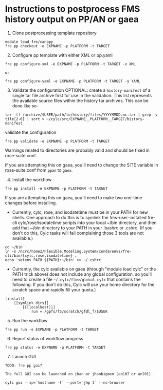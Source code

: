 # Instructions to postprocess FMS history output on PP/AN or gaea

1. Clone postprocessing template repository

```
module load fre/canopy
fre pp checkout -e EXPNAME -p PLATFORM -t TARGET
```

2. Configure pp template with either XML or pp.yaml

```
fre pp configure-xml -e EXPNAME -p PLATFORM -t TARGET -x XML

or

fre pp configure-yaml -e EXPNAME -p PLATFORM -t TARGET -y YAML 

```

3. Validate the configuration
OPTIONAL: create a `history-manifest` of a single tar file archive first for use in the validation. 
This list represents the available source files within the history tar archives. This can be done like so-
```
tar -tf /archive/$USER/path/to/history/files/YYYYMMDD.nc.tar | grep -v tile[2-6] | sort > ~/cylc/src/EXPNAME__PLATFORM__TARGET/history-manifest
```

validate the configuration 
```
fre pp validate -e EXPNAME -p PLATFORM -t TARGET
```

Warnings related to directories are probably valid and should be fixed in rose-suite.conf.

If you are attempting this on gaea, you'll need to change the SITE variable in rose-suite.conf from `ppan` to `gaea`.

4. Install the workflow

```
fre pp install -e EXPNAME -p PLATFORM -t TARGET
```

If you are attempting this on gaea, you'll need to make two one-time changes before installing.
- Currently, cylc, rose, and isodatetime must be in your PATH for new shells. One approach to do this is
to symlink the fms-user-installed fre-cli cylc/rose/isodatetime scripts into your local ~/bin directory,
and then add that ~/bin directory to your PATH in your .bashrc or .cshrc. (If you don't do this, Cylc tasks
will fail complaining those 3 tools are not available.)

```
cd ~/bin
ln -s /ncrc/home2/Flexible.Modeling.System/conda/envs/fre-cli/bin/{cylc,rose,isodatetime} .
echo 'setenv PATH ${PATH}:~/bin' >> ~/.cshrc
```
- Currently, the cylc available on gaea (through "module load cylc" or the PATH trick above) does not
include any global configuration, so you'll need to create a file `~/.cylc/flow/global.cylc` that contains the following.
If you don't do this, Cylc will use your home directory for the scratch space and rapidly fill your quota.)

```
[install]
    [[symlink dirs]]
        [[[localhost]]]
            run = /gpfs/f5/scratch/gfdl_f/$USER
```

5. Run the workflow

```
fre pp run -e EXPNAME -p PLATFORM -t TARGET
```

6. Report status of workflow progress

```
fre pp status -e EXPNAME -p PLATFORM -t TARGET
```

7. Launch GUI

```
TODO: fre pp gui?

The full GUI can be launched on jhan or jhanbigmem (an107 or an201).

cylc gui --ip=`hostname -f` --port=`jhp 1` --no-browser
```
